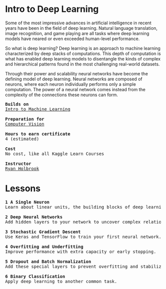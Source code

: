 # Intro to Deep Learning
Some of the most impressive advances in artificial intelligence in recent years have been in the field of deep learning. Natural language translation, image recognition, and game playing are all tasks where deep learning models have neared or even exceeded human-level performance.

So what is deep learning? Deep learning is an approach to machine learning characterized by deep stacks of computations. This depth of computation is what has enabled deep learning models to disentangle the kinds of complex and hierarchical patterns found in the most challenging real-world datasets.

Through their power and scalability neural networks have become the defining model of deep learning. Neural networks are composed of neurons, where each neuron individually performs only a simple computation. The power of a neural network comes instead from the complexity of the connections these neurons can form.
<pre>
<b>Builds on</b>
<ins>Intro to Machine Learning</ins>

<b>Preparation for</b>
<ins>Computer Vision</ins>
  
<b>Hours to earn certificate</b>
4 (estimated)

<b>Cost</b>
No cost, like all Kaggle Learn Courses

<b>Instructor</b>
<ins>Ryan Holbrook</ins>
</pre>


# Lessons
<pre>
<b>1 A Single Neuron</b>
Learn about linear units, the building blocks of deep learning.
  
<b>2 Deep Neural Networks</b>
Add hidden layers to your network to uncover complex relationships.

<b>3 Stochastic Gradient Descent</b>
Use Keras and TensorFlow to train your first neural network.

<b>4 Overfitting and Underfitting</b>
Improve performance with extra capacity or early stopping.

<b>5 Dropout and Batch Normalization</b>
Add these special layers to prevent overfitting and stabilize training.

<b>6 Binary Classification</b>
Apply deep learning to another common task.
</pre>
